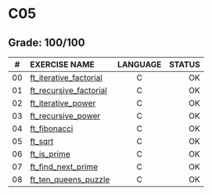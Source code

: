 # C05

## Grade: 100/100

|#	|EXERCISE NAME	                      |LANGUAGE	|STATUS		
|:-:|:--								                  |:-:		  |--:			
|00 |[ft_iterative_factorial](./ex00)     |C        |OK
|01 |[ft_recursive_factorial](./ex01)     |C        |OK
|02 |[ft_iterative_power](./ex02)         |C        |OK
|03 |[ft_recursive_power](./ex03)         |C        |OK
|04 |[ft_fibonacci](./ex04)               |C        |OK
|05 |[ft_sqrt](./ex05)                    |C        |OK
|06 |[ft_is_prime](./ex06)                |C        |OK
|07 |[ft_find_next_prime](./ex07)         |C        |OK
|08 |[ft_ten_queens_puzzle](./ex08)       |C        |OK
